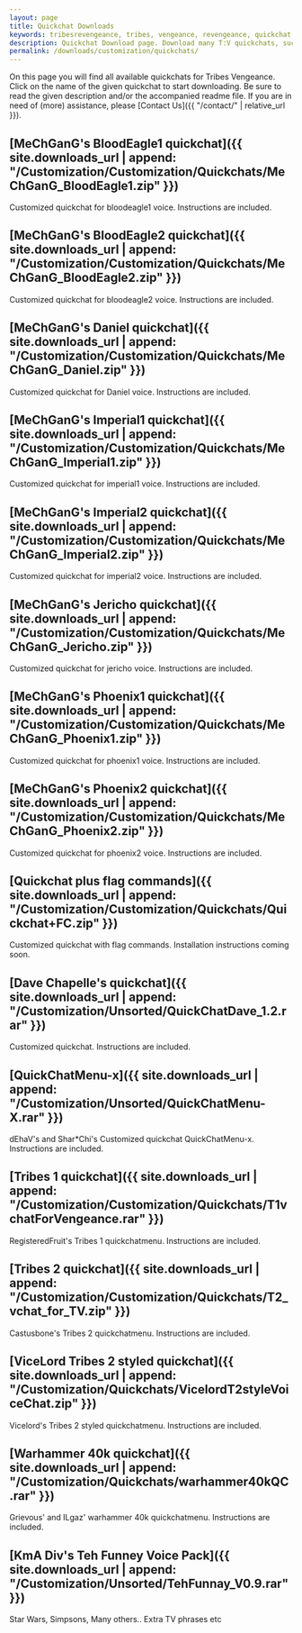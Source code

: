 ```yaml
---
layout: page
title: Quickchat Downloads
keywords: tribesrevengeance, tribes, vengeance, revengeance, quickchat, mechgang, flag, command, 1, 2
description: Quickchat Download page. Download many T:V quickchats, such as MeChGanG's and many more!
permalink: /downloads/customization/quickchats/
---
```


On this page you will find all available quickchats for Tribes Vengeance. Click on the name of the given quickchat to start downloading. Be sure to read the given description and/or the accompanied readme file. If you are in need of (more) assistance, please [Contact Us]({{ "/contact/" | relative_url }}).

  
  

## [MeChGanG's BloodEagle1 quickchat]({{ site.downloads_url | append: "/Customization/Customization/Quickchats/MeChGanG_BloodEagle1.zip" }})

Customized quickchat for bloodeagle1 voice. Instructions are included.

  
  

## [MeChGanG's BloodEagle2 quickchat]({{ site.downloads_url | append: "/Customization/Customization/Quickchats/MeChGanG_BloodEagle2.zip" }})

Customized quickchat for bloodeagle2 voice. Instructions are included.

  
  

## [MeChGanG's Daniel quickchat]({{ site.downloads_url | append: "/Customization/Customization/Quickchats/MeChGanG_Daniel.zip" }})

Customized quickchat for Daniel voice. Instructions are included.

  
  

## [MeChGanG's Imperial1 quickchat]({{ site.downloads_url | append: "/Customization/Customization/Quickchats/MeChGanG_Imperial1.zip" }})

Customized quickchat for imperial1 voice. Instructions are included.

  
  

## [MeChGanG's Imperial2 quickchat]({{ site.downloads_url | append: "/Customization/Customization/Quickchats/MeChGanG_Imperial2.zip" }})

Customized quickchat for imperial2 voice. Instructions are included.

  
  

## [MeChGanG's Jericho quickchat]({{ site.downloads_url | append: "/Customization/Customization/Quickchats/MeChGanG_Jericho.zip" }})

Customized quickchat for jericho voice. Instructions are included.

  
  

## [MeChGanG's Phoenix1 quickchat]({{ site.downloads_url | append: "/Customization/Customization/Quickchats/MeChGanG_Phoenix1.zip" }})

Customized quickchat for phoenix1 voice. Instructions are included.

  
  

## [MeChGanG's Phoenix2 quickchat]({{ site.downloads_url | append: "/Customization/Customization/Quickchats/MeChGanG_Phoenix2.zip" }})

Customized quickchat for phoenix2 voice. Instructions are included.

  
  

## [Quickchat plus flag commands]({{ site.downloads_url | append: "/Customization/Customization/Quickchats/Quickchat+FC.zip" }})

Customized quickchat with flag commands. Installation instructions coming soon.

  
  

## [Dave Chapelle's quickchat]({{ site.downloads_url | append: "/Customization/Unsorted/QuickChatDave_1.2.rar" }})

Customized quickchat. Instructions are included.

  
  

## [QuickChatMenu-x]({{ site.downloads_url | append: "/Customization/Unsorted/QuickChatMenu-X.rar" }})

dEhaV's and Shar\*Chi's Customized quickchat QuickChatMenu-x. Instructions are included.

  
  

## [Tribes 1 quickchat]({{ site.downloads_url | append: "/Customization/Customization/Quickchats/T1vchatForVengeance.rar" }})

RegisteredFruit's Tribes 1 quickchatmenu. Instructions are included.

  
  

## [Tribes 2 quickchat]({{ site.downloads_url | append: "/Customization/Customization/Quickchats/T2_vchat_for_TV.zip" }})

Castusbone's Tribes 2 quickchatmenu. Instructions are included.

  
  

## [ViceLord Tribes 2 styled quickchat]({{ site.downloads_url | append: "/Customization/Quickchats/VicelordT2styleVoiceChat.zip" }})

Vicelord's Tribes 2 styled quickchatmenu. Instructions are included.

  
  

## [Warhammer 40k quickchat]({{ site.downloads_url | append: "/Customization/Quickchats/warhammer40kQC.rar" }})

Grievous' and ILgaz' warhammer 40k quickchatmenu. Instructions are included.



## [KmA Div's Teh Funney Voice Pack]({{ site.downloads_url | append: "/Customization/Unsorted/TehFunnay_V0.9.rar" }}) 
Star Wars, Simpsons, Many others.. Extra TV phrases etc
